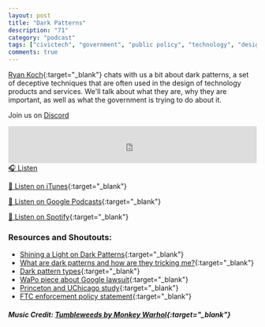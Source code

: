 ```yaml
---
layout: post
title: "Dark Patterns"
description: "71"
category: "podcast"
tags: ["civictech", "government", "public policy", "technology", "design"]
comments: true
---
```


[Ryan Koch](https://twitter.com/ryan_koch/){:target="_blank"} chats with us a bit about dark patterns, a set of deceptive techniques that are often used in the design of technology products and services. We'll talk about what they are, why they are important, as well as what the government is trying to do about it.

Join us on [Discord](https://discord.gg/hECzBJh)

<iframe width="100%" height="75" scrolling="no" frameborder="no" allow="autoplay" src="https://w.soundcloud.com/player/?url=https%3A//api.soundcloud.com/tracks/1212499816%3Fsecret_token%3Ds-fOzFbZIn13S&color=%23ff5500&auto_play=false&hide_related=false&show_comments=true&show_user=true&show_reposts=false&show_teaser=true&visual=true"></iframe>
<a href="https://soundcloud.com/user-227289754/71-dark-patterns/" target="_blank">🎧 Listen</a>

[📱 Listen on iTunes](https://itunes.apple.com/us/podcast/civic-tech-chat/id1350640468?mt=2){:target="_blank"}

[📱 Listen on Google Podcasts](https://podcasts.google.com/feed/aHR0cDovL2ZlZWRzLnNvdW5kY2xvdWQuY29tL3VzZXJzL3NvdW5kY2xvdWQ6dXNlcnM6Mzg4NTYyNjc2L3NvdW5kcy5yc3M?sa=X&ved=2ahUKEwjTu5ay5bHwAhUbUc0KHXJEA1UQ9sEGegQIARAC){:target="_blank"}

[📱 Listen on Spotify](https://open.spotify.com/show/1kbwPAi4thGOU43xFkehgT){:target="_blank"}

### Resources and Shoutouts:
- [Shining a Light on Dark Patterns](https://academic.oup.com/jla/article/13/1/43/6180579?login=false){:target="_blank"}
- [What are dark patterns and how are they tricking me?](https://www.raconteur.net/technology/dark-patterns/){:target="_blank"}
- [Dark pattern types](https://www.darkpatterns.org/types-of-dark-pattern){:target="_blank"}
- [WaPo piece about Google lawsuit](https://www.washingtonpost.com/technology/2022/01/24/google-location-data-ags-lawsuit/){:target="_blank"}
- [Princeton and UChicago study](https://webtransparency.cs.princeton.edu/dark-patterns/){:target="_blank"}
- [FTC enforcement policy statement](https://www.ftc.gov/system/files/documents/public_statements/1598063/negative_option_policy_statement-10-22-2021-tobureau.pdf){:target="_blank"}


##### Music Credit: [Tumbleweeds by Monkey Warhol](http://freemusicarchive.org/music/Monkey_Warhol/Lonely_Hearts_Challenge/Monkey_Warhol_-_Tumbleweeds){:target="_blank"}



